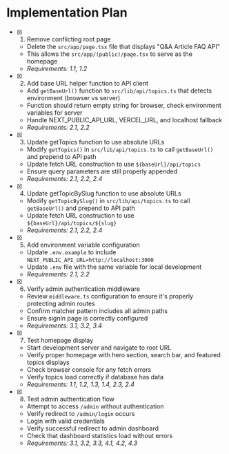 # Implementation Plan

- [x] 1. Remove conflicting root page





  - Delete the `src/app/page.tsx` file that displays "Q&A Article FAQ API"
  - This allows the `src/app/(public)/page.tsx` to serve as the homepage
  - _Requirements: 1.1, 1.2_

- [x] 2. Add base URL helper function to API client





  - Add `getBaseUrl()` function to `src/lib/api/topics.ts` that detects environment (browser vs server)
  - Function should return empty string for browser, check environment variables for server
  - Handle NEXT_PUBLIC_API_URL, VERCEL_URL, and localhost fallback
  - _Requirements: 2.1, 2.2_

- [x] 3. Update getTopics function to use absolute URLs





  - Modify `getTopics()` in `src/lib/api/topics.ts` to call `getBaseUrl()` and prepend to API path
  - Update fetch URL construction to use `${baseUrl}/api/topics`
  - Ensure query parameters are still properly appended
  - _Requirements: 2.1, 2.2, 2.4_

- [x] 4. Update getTopicBySlug function to use absolute URLs





  - Modify `getTopicBySlug()` in `src/lib/api/topics.ts` to call `getBaseUrl()` and prepend to API path
  - Update fetch URL construction to use `${baseUrl}/api/topics/${slug}`
  - _Requirements: 2.1, 2.2, 2.4_

- [x] 5. Add environment variable configuration





  - Update `.env.example` to include `NEXT_PUBLIC_API_URL=http://localhost:3000`
  - Update `.env` file with the same variable for local development
  - _Requirements: 2.1, 2.2_

- [x] 6. Verify admin authentication middleware





  - Review `middleware.ts` configuration to ensure it's properly protecting admin routes
  - Confirm matcher pattern includes all admin paths
  - Ensure signIn page is correctly configured
  - _Requirements: 3.1, 3.2, 3.4_

- [x] 7. Test homepage display





  - Start development server and navigate to root URL
  - Verify proper homepage with hero section, search bar, and featured topics displays
  - Check browser console for any fetch errors
  - Verify topics load correctly if database has data
  - _Requirements: 1.1, 1.2, 1.3, 1.4, 2.3, 2.4_

- [x] 8. Test admin authentication flow





  - Attempt to access `/admin` without authentication
  - Verify redirect to `/admin/login` occurs
  - Login with valid credentials
  - Verify successful redirect to admin dashboard
  - Check that dashboard statistics load without errors
  - _Requirements: 3.1, 3.2, 3.3, 4.1, 4.2, 4.3_
